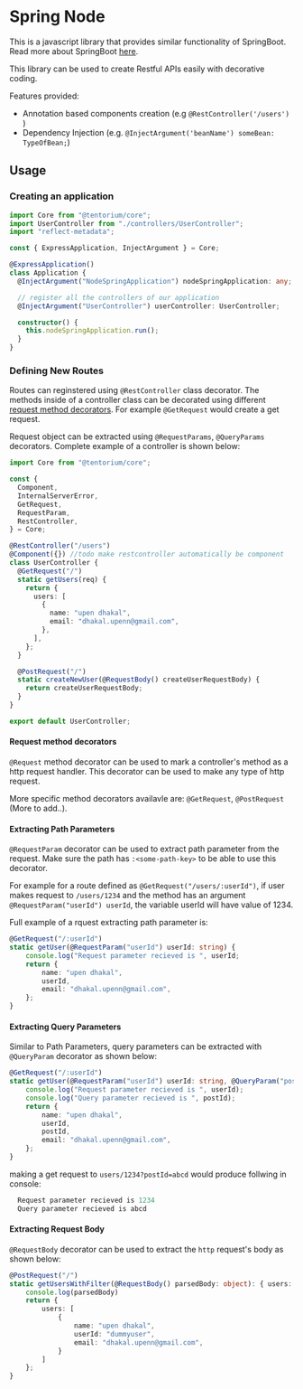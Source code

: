 # Spring Node

This is a javascript library that provides similar functionality of SpringBoot. Read more about SpringBoot [here](https://spring.io/projects/spring-boot#learn).

This library can be used to create Restful APIs easily with decorative coding.

Features provided:

- Annotation based components creation (e.g `@RestController('/users')` )
- Dependency Injection (e.g. `@InjectArgument('beanName') someBean: TypeOfBean;`)

## Usage

### Creating an application

```ts
import Core from "@tentorium/core";
import UserController from "./controllers/UserController";
import "reflect-metadata";

const { ExpressApplication, InjectArgument } = Core;

@ExpressApplication()
class Application {
  @InjectArgument("NodeSpringApplication") nodeSpringApplication: any;

  // register all the controllers of our application
  @InjectArgument("UserController") userController: UserController;

  constructor() {
    this.nodeSpringApplication.run();
  }
}
```

### Defining New Routes

Routes can reginstered using `@RestController` class decorator. The methods inside of a controller class can be decorated using different [request method decorators](#request-method-decorators). For example `@GetRequest` would create a get request.

Request object can be extracted using `@RequestParams`, `@QueryParams` decorators. Complete example of a controller is shown below:

```ts
import Core from "@tentorium/core";

const {
  Component,
  InternalServerError,
  GetRequest,
  RequestParam,
  RestController,
} = Core;

@RestController("/users")
@Component({}) //todo make restcontroller automatically be component
class UserController {
  @GetRequest("/")
  static getUsers(req) {
    return {
      users: [
        {
          name: "upen dhakal",
          email: "dhakal.upenn@gmail.com",
        },
      ],
    };
  }

  @PostRequest("/")
  static createNewUser(@RequestBody() createUserRequestBody) {
    return createUserRequestBody;
  }
}

export default UserController;
```

#### Request method decorators

`@Request` method decorator can be used to mark a controller's method as a http request handler. This decorator can be used to make any type of http request.

More specific method decorators availavle are: `@GetRequest`, `@PostRequest` (More to add..).

#### Extracting Path Parameters

`@RequestParam` decorator can be used to extract path parameter from the request. Make sure the path has `:<some-path-key>` to be able to use this decorator.

For example for a route defined as `@GetRequest("/users/:userId")`, if user makes request to `/users/1234` and the method has an argument `@RequestParam("userId") userId`, the variable userId will have value of 1234.

Full example of a rquest extracting path parameter is:

```ts
@GetRequest("/:userId")
static getUser(@RequestParam("userId") userId: string) {
    console.log("Request parameter recieved is ", userId;
    return {
        name: "upen dhakal",
        userId,
        email: "dhakal.upenn@gmail.com",
    };
}

```

#### Extracting Query Parameters

Similar to Path Parameters, query parameters can be extracted with `@QueryParam` decorator as shown below:

```ts
@GetRequest("/:userId")
static getUser(@RequestParam("userId") userId: string, @QueryParam("postId") postId: string): User {
    console.log("Request parameter recieved is ", userId);
    console.log("Query parameter recieved is ", postId);
    return {
        name: "upen dhakal",
        userId,
        postId,
        email: "dhakal.upenn@gmail.com",
    };
}
```

making a get request to `users/1234?postId=abcd` would produce follwing in console:

```js
  Request parameter recieved is 1234
  Query parameter recieved is abcd
```

#### Extracting Request Body

`@RequestBody` decorator can be used to extract the `http` request's body as shown below:

```ts
@PostRequest("/")
static getUsersWithFilter(@RequestBody() parsedBody: object): { users: [User]}  {
    console.log(parsedBody)
    return {
        users: [
            {
                name: "upen dhakal",
                userId: "dummyuser",
                email: "dhakal.upenn@gmail.com",
            }
        ]
    };
}
```

